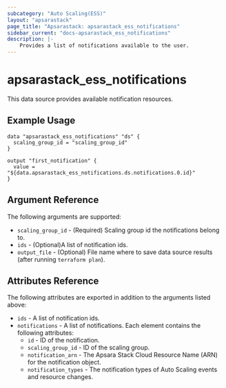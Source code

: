 ```yaml
---
subcategory: "Auto Scaling(ESS)"
layout: "apsarastack"
page_title: "Apsarastack: apsarastack_ess_notifications"
sidebar_current: "docs-apsarastack_ess_notifications"
description: |-
    Provides a list of notifications available to the user.
---
```


# apsarastack_ess_notifications

This data source provides available notification resources. 


## Example Usage

```
data "apsarastack_ess_notifications" "ds" {
  scaling_group_id = "scaling_group_id"
}

output "first_notification" {
  value = "${data.apsarastack_ess_notifications.ds.notifications.0.id}"
}
```

## Argument Reference

The following arguments are supported:

* `scaling_group_id` - (Required) Scaling group id the notifications belong to.
* `ids` - (Optional)A list of notification ids.
* `output_file` - (Optional) File name where to save data source results (after running `terraform plan`).

## Attributes Reference

The following attributes are exported in addition to the arguments listed above:

* `ids` - A list of notification ids.
* `notifications` - A list of notifications. Each element contains the following attributes:
  * `id` - ID of the notification.
  * `scaling_group_id` - ID of the scaling group.
  * `notification_arn` - The Apsara Stack Cloud Resource Name (ARN) for the notification object. 
  * `notification_types` - The notification types of Auto Scaling events and resource changes.
